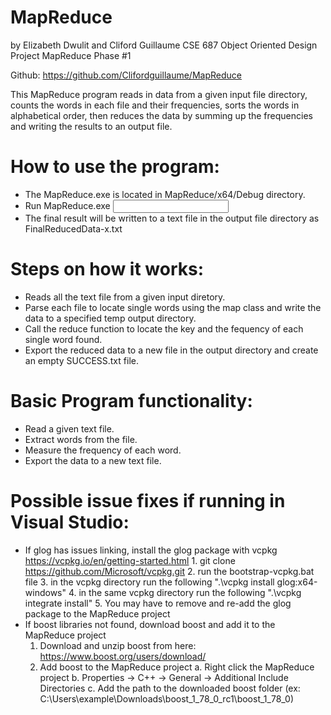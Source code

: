 # MapReduce
by Elizabeth Dwulit and Cliford GuillaumeCSE 687 Object Oriented DesignProject MapReducePhase #1

Github: https://github.com/Clifordguillaume/MapReduceThis MapReduce program reads in data from a given input file directory,counts the words in each file and their frequencies, sorts the words inalphabetical order, then reduces the data by summing up the frequenciesand writing the results to an output file.
# How to use the program:- The MapReduce.exe is located in MapReduce/x64/Debug directory.- Run MapReduce.exe <input file directory path> <output file directory path> <temp file drectory path> - The final result will be written to a text file in the output file directory as FinalReducedData-x.txt
# Steps on how it works:- Reads all the text file from a given input diretory.- Parse each file to locate single words using the map class and write the data to a specified temp output directory.- Call the reduce function to locate the key and the fequency of each single word found.- Export the reduced data to a new file in the output directory and create an empty SUCCESS.txt file.# Basic Program functionality:- Read a given text file.- Extract words from the file.- Measure the frequency of each word.- Export the data to a new text file.

# Possible issue fixes if running in Visual Studio:- If glog has issues linking, install the glog package with vcpkg	https://vcpkg.io/en/getting-started.html
		1. git clone https://github.com/Microsoft/vcpkg.git
		2. run the bootstrap-vcpkg.bat file
		3. in the vcpkg directory run the following ".\vcpkg install glog:x64-windows"
		4. in the same vcpkg directory run the following ".\vcpkg integrate install"		5. You may have to remove and re-add the glog package to the MapReduce project- If boost libraries not found, download boost and add it to the MapReduce project	1. Download and unzip boost from here: https://www.boost.org/users/download/	2. Add boost to the MapReduce project		a. Right click the MapReduce project		b. Properties -> C++ -> General -> Additional Include Directories		c. Add the path to the downloaded boost folder (ex: C:\Users\example\Downloads\boost_1_78_0_rc1\boost_1_78_0)